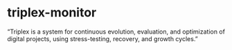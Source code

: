 # triplex-monitor
“Triplex is a system for continuous evolution, evaluation, and optimization of digital projects, using stress-testing, recovery, and growth cycles.”
